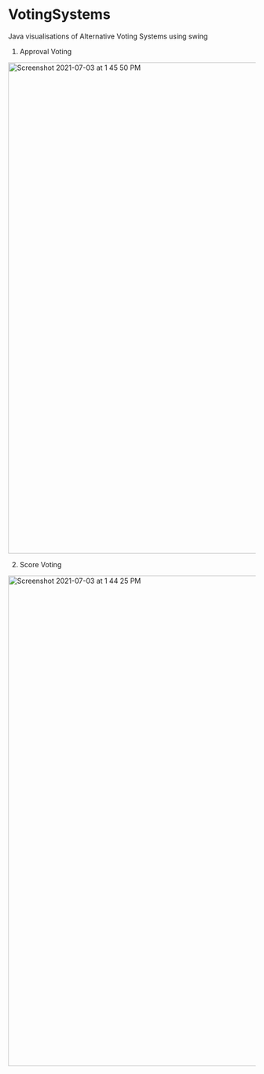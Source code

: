 # VotingSystems
Java visualisations of Alternative Voting Systems using swing

1. Approval Voting

<img width="1000" alt="Screenshot 2021-07-03 at 1 45 50 PM" src="https://user-images.githubusercontent.com/82046907/124347989-0ca4b480-dc05-11eb-9a59-7cf283e8d040.png">

2. Score Voting

<img width="999" alt="Screenshot 2021-07-03 at 1 44 25 PM" src="https://user-images.githubusercontent.com/82046907/124347955-d1a28100-dc04-11eb-817d-382dce8a3580.png">




